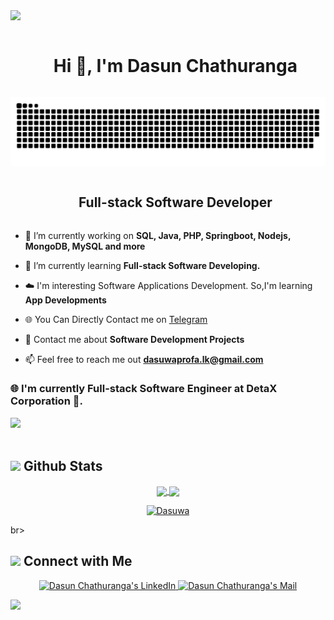 <!--horizontal divider(gradiant)-->
<img src="https://user-images.githubusercontent.com/73097560/115834477-dbab4500-a447-11eb-908a-139a6edaec5c.gif">

<!--h1 without bottom border-->
<div id="user-content-toc">
  <ul align="center">
    <summary><h1 style="display: inline-block"> Hi 👋, I'm Dasun Chathuranga</h1></summary>
  </ul>
</div>


<!--- snake -->
<div align="center">
  <img  src="https://github.com/1999AZZAR/1999AZZAR/blob/main/resources/img/grid-snake.svg"
       alt="snake" /></a>
</div>


<!--h2 without bottom border-->
<div id="user-content-toc">
  <ul align="center">
    <summary><h2 style="display: inline-block">Full-stack Software Developer</h2></summary>
  </ul>
</div>


<!--Intro start-->
- 🔭 I’m currently working on **SQL, Java, PHP, Springboot, Nodejs, MongoDB, MySQL and more**

- 🌱 I’m currently learning **Full-stack Software Developing.**

- ☁️ I'm interesting Software Applications Development. So,I'm learning **App Developments**

- 🌐 You Can Directly Contact me on [Telegram](https://t.me/Dasuwaprofa)

- 💬 Contact me about **Software Development Projects**

- 📫 Feel free to reach me out **dasuwaprofa.lk@gmail.com**

### 🌐 I'm currently Full-stack Software Engineer at DetaX Corporation 👻.

<!--Intro end-->
<img src="https://user-images.githubusercontent.com/73097560/115834477-dbab4500-a447-11eb-908a-139a6edaec5c.gif"><br><br>

<!----Github stats start------>
## <img src="https://media.giphy.com/media/iY8CRBdQXODJSCERIr/giphy.gif" width="25"> <b>Github Stats</b>
<p align="center">
<a href="https://github.com/Dasuwa/">
  <img align="center" src="https://github-readme-stats.vercel.app/api?username=Dasuwa&include_all_commits=true&count_private=true&show_icons=true&line_height=20&title_color=7A7ADB&icon_color=2234AE&text_color=D3D3D3&bg_color=0,000000,130F40" width="450"/>
</a>
<a href="https://github.com/Dasuwa">
  <img align="center" src="https://github-readme-streak-stats.herokuapp.com/?user=Dasuwa&theme=blueberry" width="380"/>
</a>
</p>
<p align="center">
    <a href="https://github.com/Dasuwa"><img src="https://github-profile-summary-cards.vercel.app/api/cards/profile-details?username=Dasuwa&theme=tokyonight&hide_border=true"  width="520" alt="Dasuwa"/></a>
<a href="https://github.com/Dasuwa"></a>
</p>
<!----Github stats End------>
 br><br>
 
<!-----Social Accounts Starts------>
## <img src="https://media.giphy.com/media/LnQjpWaON8nhr21vNW/giphy.gif" width='30'> <b>Connect with Me</b><br>

<p align="center">
<p align="center">

 <a href="https://www.linkedin.com/in/dasuwaprofa">
 <img border="0" alt="Dasun Chathuranga's LinkedIn" src="https://img.icons8.com/doodle/40/000000/linkedin--v2.png"/>
 </a>
 <a href="mailto:dasuwaprofa.lk@gmail.com">
 <img border="0" alt="Dasun Chathuranga's Mail" src="https://img.icons8.com/doodle/38/000000/gmail-new.png"/>
 </a>
</p>
<!-----Social Accounts Ends------>

<img src="https://user-images.githubusercontent.com/73097560/115834477-dbab4500-a447-11eb-908a-139a6edaec5c.gif"><br><br>

<!-----Working Tools Starts------>
